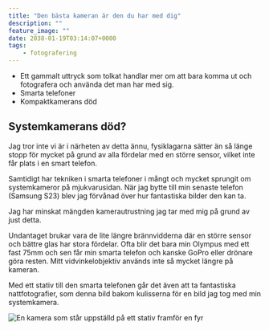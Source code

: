 ```yaml
---
title: "Den bästa kameran är den du har med dig"
description: ""
feature_image: ""
date: 2038-01-19T03:14:07+0000
tags:
    - fotografering
---
```


-   Ett gammalt uttryck som tolkat handlar mer om att bara komma ut och fotografera och använda det man har med sig.
-   Smarta telefoner
-   Kompaktkamerans död

## Systemkamerans död?

Jag tror inte vi är i närheten av detta ännu, fysiklagarna sätter än så länge stopp för mycket på grund av alla fördelar med en större sensor, vilket inte får plats i en smart telefon.

Samtidigt har tekniken i smarta telefoner i mångt och mycket sprungit om systemkameror på mjukvarusidan. När jag bytte till min senaste telefon (Samsung S23) blev jag förvånad över hur fantastiska bilder den kan ta.

Jag har minskat mängden kamerautrustning jag tar med mig på grund av just detta.

Undantaget brukar vara de lite längre brännvidderna där en större sensor och bättre glas har stora fördelar. Ofta blir det bara min Olympus med ett fast 75mm och sen får min smarta telefon och kanske GoPro eller drönare göra resten. Mitt vidvinkelobjektiv används inte så mycket längre på kameran.

Med ett stativ till den smarta telefonen går det även att ta fantastiska nattfotografier, som denna bild bakom kulisserna för en bild jag tog med min systemkamera.

![En kamera som står uppställd på ett stativ framför en fyr]()
